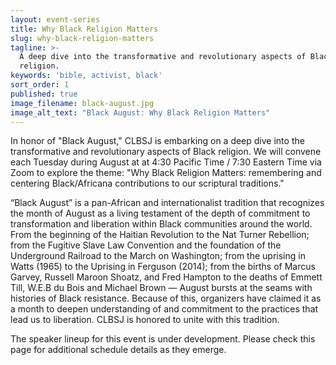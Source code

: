 ```yaml
---
layout: event-series
title: Why Black Religion Matters
slug: why-black-religion-matters
tagline: >-
  A deep dive into the transformative and revolutionary aspects of Black
  religion.
keywords: 'bible, activist, black'
sort_order: 1
published: true
image_filename: black-august.jpg
image_alt_text: "Black August: Why Black Religion Matters"
---
```


In honor of "Black August," CLBSJ is embarking on a deep dive into the
transformative and revolutionary aspects of Black religion.  We will
convene each Tuesday during August at at 4:30 Pacific Time / 7:30
Eastern Time via Zoom to explore the theme: "Why Black Religion Matters:
remembering and centering Black/Africana contributions to our scriptural
traditions."

“Black August” is a pan-African and internationalist tradition that
recognizes the month of August as a living testament of the depth of
commitment to transformation and liberation within Black communities
around the world. From the beginning of the Haitian Revolution to the
Nat Turner Rebellion; from the Fugitive Slave Law Convention and the
foundation of the Underground Railroad to the March on Washington; from
the uprising in Watts (1965) to the Uprising in Ferguson (2014); from
the births of Marcus Garvey, Russell Maroon Shoatz, and Fred Hampton to
the deaths of Emmett Till, W.E.B du Bois and Michael Brown — August
bursts at the seams with histories of Black resistance. Because of this,
organizers have claimed it as a month to deepen understanding of and
commitment to the practices that lead us to liberation. CLBSJ is honored
to unite with this tradition.

The speaker lineup for this event is under development. Please check this page
for additional schedule details as they emerge.

